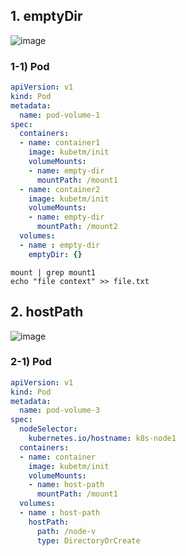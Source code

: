 ## 1. emptyDir
![image](https://github.com/haeyonghahn/k8s-beginner/assets/31242766/5c7e826c-3fbd-48c9-9ec5-7c49b25af7e7)

### 1-1) Pod
```yml
apiVersion: v1
kind: Pod
metadata:
  name: pod-volume-1
spec:
  containers:
  - name: container1
    image: kubetm/init
    volumeMounts:
    - name: empty-dir
      mountPath: /mount1
  - name: container2
    image: kubetm/init
    volumeMounts:
    - name: empty-dir
      mountPath: /mount2
  volumes:
  - name : empty-dir
    emptyDir: {}
```
```
mount | grep mount1
echo "file context" >> file.txt
```

## 2. hostPath
![image](https://github.com/haeyonghahn/k8s-beginner/assets/31242766/8327137a-62ce-4764-99e1-202188d1dbd2)

### 2-1) Pod
```yml
apiVersion: v1
kind: Pod
metadata:
  name: pod-volume-3
spec:
  nodeSelector:
    kubernetes.io/hostname: k8s-node1
  containers:
  - name: container
    image: kubetm/init
    volumeMounts:
    - name: host-path
      mountPath: /mount1
  volumes:
  - name : host-path
    hostPath:
      path: /node-v
      type: DirectoryOrCreate
```
